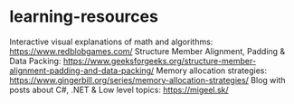 # learning-resources

Interactive visual explanations of math and algorithms: https://www.redblobgames.com/
Structure Member Alignment, Padding & Data Packing: https://www.geeksforgeeks.org/structure-member-alignment-padding-and-data-packing/ 
Memory allocation strategies: https://www.gingerbill.org/series/memory-allocation-strategies/
Blog with posts about C#, .NET & Low level topics: https://migeel.sk/

